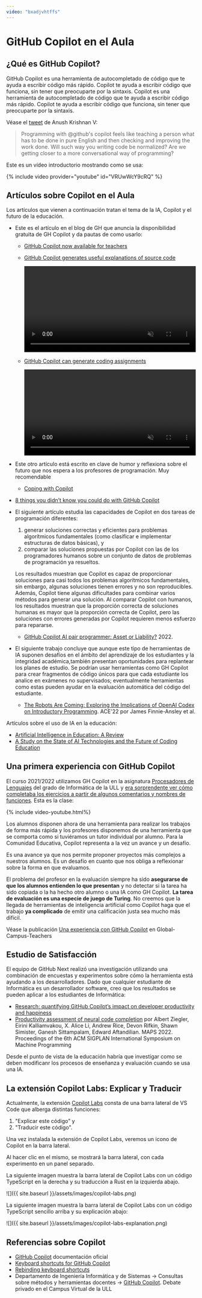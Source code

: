 ```yaml
---
video: "bxadjvhtffs"
---
```


# GitHub Copilot en el Aula

## ¿Qué es GitHub Copilot?

GitHub Copilot es una herramienta de autocompletado de código que te ayuda a escribir código más rápido. Copilot te ayuda a escribir código que funciona, sin tener que preocuparte por la sintaxis. Copilot es una herramienta de autocompletado de código que te ayuda a escribir código más rápido. Copilot te ayuda a escribir código que funciona, sin tener que preocuparte por la sintaxis.

Véase el [tweet](https://twitter.com/Anush_krishna_v/status/1456547858321076229) de Anush Krishnan V:

> Programming with @github's copilot feels like teaching a person what has to be done in pure English and then checking and improving the work done. Will such way you writing code be normalized? Are we getting closer to a more conversational way of programming?

Este es un vídeo introductorio mostrando como se usa:

{% include video provider="youtube" id="VRUwWcY9cRQ" %}

## Artículos sobre Copilot en el Aula


Los  artículos que vienen a continuación tratan el tema de la IA, Copilot y el futuro de la educación.

* Este es el artículo en el blog de GH que anuncia la disponibilidad gratuita de GH Copilot y da pautas de como usarlo:

  - [GitHub Copilot now available for teachers](https://github.blog/2022-09-08-github-copilot-now-available-for-teachers/)
  - [GitHub Copilot generates useful explanations of source code](https://github.blog/2022-09-08-github-copilot-now-available-for-teachers/#github-copilot-generates-useful-explanations-of-source-code)

    <video width="100%" loop="" controls="" autoplay="" muted=""><source src="https://github.blog/wp-content/uploads/2022/09/assignmentexplain-Smallest.mp4" type="video/mp4"></video>

  - [GitHub Copilot can generate coding assignments](https://github.blog/2022-09-08-github-copilot-now-available-for-teachers/#github-copilot-can-generate-coding-assignments)

    <video width="100%" loop="" controls="" autoplay="" muted=""><source src="https://github.blog/wp-content/uploads/2022/09/generation-Boxing.mp4" type="video/mp4"></video>

* Este otro artículo está escrito en clave de humor y reflexiona sobre el futuro que nos espera a los profesores de programación. Muy recomendable
  - [Coping with Copilot](https://www.sigarch.org/coping-with-copilot/)

* [8 things you didn’t know you could do with GitHub Copilot](https://github.blog/2022-09-14-8-things-you-didnt-know-you-could-do-with-github-copilot/)


- El siguiente artículo estudia las capacidades de Copilot en dos tareas de programación diferentes:

  1. generar soluciones correctas y eficientes para problemas algorítmicos fundamentales (como clasificar e implementar estructuras de datos básicas), y 
  2. comparar las soluciones propuestas por Copilot con las de los programadores humanos sobre un conjunto de datos de problemas de programación ya resueltos. 
  
  Los resultados muestran que Copilot es capaz de proporcionar soluciones para casi todos los problemas algorítmicos fundamentales, sin embargo, algunas soluciones tienen errores y no son reproducibles. Además, Copilot tiene algunas dificultades para combinar varios métodos para generar una solución. Al comparar Copilot con humanos, los resultados muestran que la proporción correcta de soluciones humanas es mayor que la proporción correcta de Copilot, pero las soluciones con errores generadas por Copilot requieren menos esfuerzo para repararse.

  * [GitHub Copilot AI pair programmer: Asset or Liability?](https://arxiv.org/abs/2206.15331) 2022. 

* El siguiente trabajo concluye que aunque este tipo de herramientas de IA suponen desafíos en el ámbito del aprendizaje de los estudiantes y la integridad académica,también presentan oportunidades  para replantear los planes de estudio. Se podrían usar herramientas como GH Copilot para crear fragmentos de código únicos para que cada estudiante los analice en exámenes no supervisados; eventualmente herramientas como estas pueden ayudar en la evaluación automática del código del estudiante.

  - [The Robots Are Coming: Exploring the Implications of OpenAI Codex on Introductory Programming](https://dl.acm.org/doi/pdf/10.1145/3511861.3511863). ACE'22 por James Finnie-Ansley et al.

<!--
* [Choose your programming copilot: a comparison of the program synthesis performance of github copilot and genetic programming](https://dl.acm.org/doi/abs/10.1145/3512290.3528700) 
  - This paper compares GitHub Copilot on a standard program synthesis benchmark
problems  with other programs taken from the  genetic programming literature. They conclude that GitHub Copilot and GP perform similar on the
studied benchmark problems. Overall, GP can solve more problems,
but this comes at the price of practical usage, as GP usually needs
many expensive hand-labeled training cases and takes too much
time to generate a solution. Furthermore, the suggestions of GitHub
Copilot are usually human readable while source code generated by
GP is often bloated and difficult to understand.
-->

Artículos sobre el uso de IA en la educación:

* [Artificial Intelligence in Education: A Review](https://ieeexplore.ieee.org/abstract/document/9069875)
* [A Study on the  State of AI Technologies and the Future of Coding Education](https://koreascience.kr/article/JAKO202028851207247.pdf)
<!-- * [Monitoring the Progress of Programming Students Supported by a Digital Teaching Assistant](https://link.springer.com/chapter/10.1007/978-3-319-65340-2_7) -->

## Una primera experiencia con GitHub Copilot

El curso 2021/2022 utilizamos GH Copilot en la asignatura [Procesadores de Lenguajes](https://ull-esit-gradoii-pl.github.io/) del grado de Informática de la ULL y <a href="https://youtu.be /bxadjvhtffs" target="_blank">era sorprendente ver cómo completaba los ejercicios a partir de algunos comentarios y nombres de funciones</a>. Esta es la clase:

{% include video-youtube.html%}

Los alumnos disponen ahora de una herramienta para realizar los trabajos de forma más rápida y los profesores disponemos de una herramienta que se comporta como si tuviéramos un tutor individual por alumno. Para la Comunidad Educativa, Copilot representa a la vez un avance y un desafío. 

Es una avance ya que nos permite proponer proyectos más complejos a nuestros alumnos. Es un desafío en cuanto que nos obliga a reflexionar sobre  la forma en que evaluamos.

El problema del profesor en la evaluación siempre ha sido **asegurarse de que los alumnos entienden lo que presentan** y no detectar si la tarea ha sido copiada o la ha hecho otro alumno o una IA como GH Copilot. **La tarea de evaluación es una especie de juego de Turing**. No creemos que la llegada de herramientas de inteligencia artificial como Copilot haga que el trabajo **ya complicado** de emitir una calificación justa sea mucho más difícil.

Véase la publicación [Una experiencia con GitHub Copilot](https://github.com/community/Global-Campus-Teachers/discussions/118#discussioncomment-3606379) en Global-Campus-Teachers

## Estudio de Satisfacción 


El equipo de GitHub Next realizó una investigación utilizando una combinación de encuestas y experimentos sobre cómo la herramienta está ayudando a los desarrolladores. Dado que cualquier estudiante de Informática es un desarrollador software, creo que los resultados se pueden aplicar a los estudiantes de Informática:

* [Research: quantifying GitHub Copilot’s impact on developer productivity and happiness](https://github.blog/2022-09-07-research-quantifying-github-copilots-impact-on-developer-productivity-and-happiness/)
* [Productivity assessment of neural code completion](https://dl.acm.org/doi/10.1145/3520312.3534864) por Albert Ziegler, Eirini Kalliamvakou, X. Alice Li, Andrew Rice, Devon Rifkin, Shawn Simister, Ganesh Sittampalam, Edward Aftandilian.
MAPS 2022. Proceedings of the 6th ACM SIGPLAN International Symposium on Machine Programming


Desde el punto de vista de la educación habría que investigar como se deben modificanr los procesos de enseñanza y evaluación cuando se usa una IA.


## La extensión Copilot Labs: Explicar y Traducir

Actualmente, la extensión [Copilot Labs](https://marketplace.visualstudio.com/items?itemName=GitHub.copilot-labs) consta de una barra lateral de VS Code que alberga distintas funciones: 

1. "Explicar este código" y 
2. "Traducir este código". 

Una vez instalada la extensión de Copilot Labs, veremos un icono de Copilot  en la barra lateral. 

Al hacer clic en el mismo, se mostrará la barra lateral, con cada experimento en un panel separado. 

La siguiente imagen muestra la barra lateral de Copilot Labs con un código TypeScript en la derecha y su traducción a Rust en la izquierda abajo.

![]({{ site.baseurl }}/assets/images/copilot-labs.png)

La siguiente imagen muestra la barra lateral de Copilot Labs con un código TypeScript sencillo arriba y su explicación abajo:

![]({{ site.baseurl }}/assets/images/copilot-labs-explanation.png)


## Referencias sobre Copilot

* [GitHub Copilot](https://docs.github.com/en/copilot) documentación oficial
* [Keyboard shortcuts for GitHub Copilot](https://docs.github.com/en/copilot/configuring-github-copilot/configuring-github-copilot-in-visual-studio-code#keyboard-shortcuts-for-github-copilot)
* [Rebinding keyboard shortcuts](https://docs.github.com/en/copilot/configuring-github-copilot/configuring-github-copilot-in-visual-studio-code#rebinding-keyboard-shortcuts)
* Departamento de Ingeniería Informática y de Sistemas →
Consultas sobre métodos y herramientas docentes → [GitHub Copilot](https://campusvirtual.ull.es/entornos/mod/forum/discuss.php?d=28352#p50499). Debate privado en el Campus Virtual de la ULL